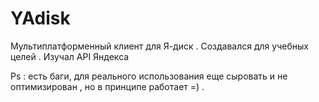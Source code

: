 # YAdisk
Мультиплатформенный клиент для Я-диск .
Создавался для учебных целей . Изучал API Яндекса 

Ps : есть баги, для реального использования еще сыровать и не оптимизирован , но в принципе работает =) . 
